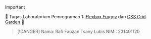 > [!IMPORTANT]
> :ghost: Tugas Laboratorium Pemrograman 1: [Flexbox Froggy](https://flexboxfroppy.com) dan [CSS Grid Garden](https://cssgridgarden.com) :ghost:

> [!DANGER]
> Nama: Rafi Fauzan Tsany Lubis
> NIM : 231401120